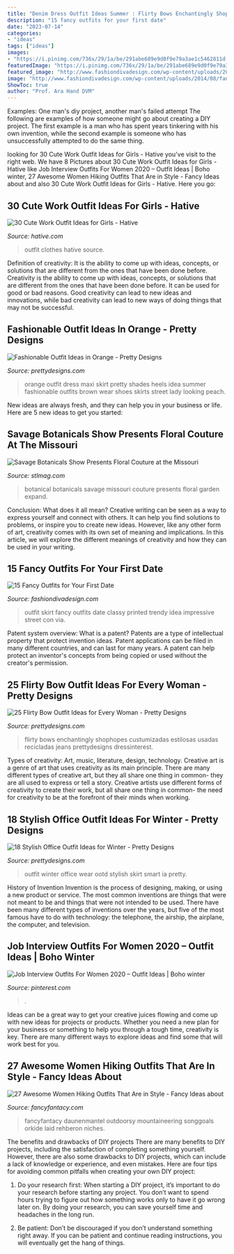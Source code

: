 ```yaml
---
title: "Denim Dress Outfit Ideas Summer : Flirty Bows Enchantingly Shophopes Custumizadas Estilosas Usadas Recicladas Jeans Prettydesigns Dressinterest"
description: "15 fancy outfits for your first date"
date: "2023-07-14"
categories:
- "ideas"
tags: ["ideas"]
images:
- "https://i.pinimg.com/736x/29/1a/be/291abe689e9d0f9e79a3ae1c5462811d.jpg"
featuredImage: "https://i.pinimg.com/736x/29/1a/be/291abe689e9d0f9e79a3ae1c5462811d.jpg"
featured_image: "http://www.fashiondivadesign.com/wp-content/uploads/2014/08/fancy7-640x960.jpg"
image: "http://www.fashiondivadesign.com/wp-content/uploads/2014/08/fancy7-640x960.jpg"
ShowToc: true
author: "Prof. Ara Hand DVM"
---
```



Examples: One man's diy project, another man's failed attempt
The following are examples of how someone might go about creating a DIY project. The first example is a man who has spent years tinkering with his own invention, while the second example is someone who has unsuccessfully attempted to do the same thing.

	

		
looking for 30 Cute Work Outfit Ideas for Girls - Hative you've visit to the right web. We have 8 Pictures about 30 Cute Work Outfit Ideas for Girls - Hative like Job Interview Outfits For Women 2020 – Outfit Ideas | Boho winter, 27 Awesome Women Hiking Outfits That Are in Style - Fancy Ideas about and also 30 Cute Work Outfit Ideas for Girls - Hative. Here you go:
		
    
## 30 Cute Work Outfit Ideas For Girls - Hative

<img loading=lazy src="https://hative.com/wp-content/uploads/2015/02/work-outfit-ideas/30-cute-work-outfit-ideas-for-girls.jpg" onerror="this.onerror=null;this.src='https://tse3.mm.bing.net/th?id=OIP.UUgzNylxtTNRAqcO0tR2EAHaK_&amp;pid=15.1';" alt="30 Cute Work Outfit Ideas for Girls - Hative">

_Source: hative.com_

>outfit clothes hative source. 

	

Definition of creativity: It is the ability to come up with ideas, concepts, or solutions that are different from the ones that have been done before.
Creativity is the ability to come up with ideas, concepts, or solutions that are different from the ones that have been done before. It can be used for good or bad reasons. Good creativity can lead to new ideas and innovations, while bad creativity can lead to new ways of doing things that may not be successful.

    
## Fashionable Outfit Ideas In Orange - Pretty Designs

<img loading=lazy src="http://www.prettydesigns.com/wp-content/uploads/2014/06/Pretty-Orange-Maxi-Dress-Outfit-Idea.jpg" onerror="this.onerror=null;this.src='https://tse2.mm.bing.net/th?id=OIP.n5w310jUJgVHe4mY0NK_mQHaK0&amp;pid=15.1';" alt="Fashionable Outfit Ideas in Orange - Pretty Designs">

_Source: prettydesigns.com_

>orange outfit dress maxi skirt pretty shades heels idea summer fashionable outfits brown wear shoes skirts street lady looking peach. 

	

New ideas are always fresh, and they can help you in your business or life. Here are 5 new ideas to get you started: 

    
## Savage Botanicals Show Presents Floral Couture At The Missouri

<img loading=lazy src="https://www.stlmag.com/downloads/221802/download/savbot2-001.jpg?cb=4db6b7dd0f15dd26edc2d685e83ffc22" onerror="this.onerror=null;this.src='https://tse2.mm.bing.net/th?id=OIP.my9TAwDA31WaliTx1G2EIAHaKf&amp;pid=15.1';" alt="Savage Botanicals Show Presents Floral Couture at the Missouri">

_Source: stlmag.com_

>botanical botanicals savage missouri couture presents floral garden expand. 

	

Conclusion: What does it all mean?
Creative writing can be seen as a way to express yourself and connect with others. It can help you find solutions to problems, or inspire you to create new ideas. However, like any other form of art, creativity comes with its own set of meaning and implications. In this article, we will explore the different meanings of creativity and how they can be used in your writing.

    
## 15 Fancy Outfits For Your First Date

<img loading=lazy src="http://www.fashiondivadesign.com/wp-content/uploads/2014/08/fancy7-640x960.jpg" onerror="this.onerror=null;this.src='https://tse4.mm.bing.net/th?id=OIP.CdXPRBE6_Bcer5IGf3o1hwHaLH&amp;pid=15.1';" alt="15 Fancy Outfits for Your First Date">

_Source: fashiondivadesign.com_

>outfit skirt fancy outfits date classy printed trendy idea impressive street con via. 

	

Patent system overview: What is a patent?
Patents are a type of intellectual property that protect invention ideas. Patent applications can be filed in many different countries, and can last for many years. A patent can help protect an inventor's concepts from being copied or used without the creator's permission.

    
## 25 Flirty Bow Outfit Ideas For Every Woman - Pretty Designs

<img loading=lazy src="https://www.prettydesigns.com/wp-content/uploads/2014/05/Stripe-Outfit-with-a-Bow.jpg" onerror="this.onerror=null;this.src='https://tse2.mm.bing.net/th?id=OIP.ZlwpkjQA5kFfOjPR_WI00wHaLI&amp;pid=15.1';" alt="25 Flirty Bow Outfit Ideas for Every Woman - Pretty Designs">

_Source: prettydesigns.com_

>flirty bows enchantingly shophopes custumizadas estilosas usadas recicladas jeans prettydesigns dressinterest. 

	

Types of creativity: Art, music, literature, design, technology.
Creative art is a genre of art that uses creativity as its main principle. There are many different types of creative art, but they all share one thing in common- they are all used to express or tell a story. Creative artists use different forms of creativity to create their work, but all share one thing in common- the need for creativity to be at the forefront of their minds when working.

    
## 18 Stylish Office Outfit Ideas For Winter - Pretty Designs

<img loading=lazy src="http://www.prettydesigns.com/wp-content/uploads/2017/12/18-stylish-office-outfit-ideas-for-winter-2018-2.jpg" onerror="this.onerror=null;this.src='https://tse1.mm.bing.net/th?id=OIP.2hvoyYfLDAQ6KOyWIZkgtQHaLa&amp;pid=15.1';" alt="18 Stylish Office Outfit Ideas for Winter - Pretty Designs">

_Source: prettydesigns.com_

>outfit winter office wear ootd stylish skirt smart ia pretty. 

	

History of Invention
Invention is the process of designing, making, or using a new product or service. The most common inventions are things that were not meant to be and things that were not intended to be used. There have been many different types of inventions over the years, but five of the most famous have to do with technology: the telephone, the airship, the airplane, the computer, and television.

    
## Job Interview Outfits For Women 2020 – Outfit Ideas | Boho Winter

<img loading=lazy src="https://i.pinimg.com/736x/29/1a/be/291abe689e9d0f9e79a3ae1c5462811d.jpg" onerror="this.onerror=null;this.src='https://tse3.mm.bing.net/th?id=OIP.vyrT0TnUIcjCxDbgUkNmbgHaLH&amp;pid=15.1';" alt="Job Interview Outfits For Women 2020 – Outfit Ideas | Boho winter">

_Source: pinterest.com_

>. 

	

Ideas can be a great way to get your creative juices flowing and come up with new ideas for projects or products. Whether you need a new plan for your business or something to help you through a tough time, creativity is key. There are many different ways to explore ideas and find some that will work best for you.

    
## 27 Awesome Women Hiking Outfits That Are In Style - Fancy Ideas About

<img loading=lazy src="https://fancyfantacy.com/wp-content/uploads/2020/04/Awesome-Women-Hiking-Outfits-That-Are-in-Style-15.jpg" onerror="this.onerror=null;this.src='https://tse4.mm.bing.net/th?id=OIP.8p4SgmnFzHA3ERX_cBBiHAAAAA&amp;pid=15.1';" alt="27 Awesome Women Hiking Outfits That Are in Style - Fancy Ideas about">

_Source: fancyfantacy.com_

>fancyfantacy daunenmantel outdoorsy mountaineering songgoals orkide laid rehberon niches. 

	

The benefits and drawbacks of DIY projects
There are many benefits to DIY projects, including the satisfaction of completing something yourself. However, there are also some drawbacks to DIY projects, which can include a lack of knowledge or experience, and even mistakes. Here are four tips for avoiding common pitfalls when creating your own DIY project:
1. Do your research first: When starting a DIY project, it’s important to do your research before starting any project. You don’t want to spend hours trying to figure out how something works only to have it go wrong later on. By doing your research, you can save yourself time and headaches in the long run.

2. Be patient: Don’t be discouraged if you don’t understand something right away. If you can be patient and continue reading instructions, you will eventually get the hang of things.

